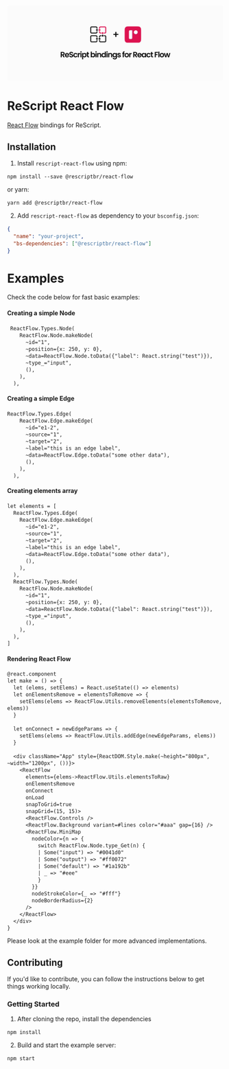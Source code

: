 <p align="center">
  <img src="./assets/logo.svg" />
  <br />
</p>

# ReScript React Flow

[React Flow](https://reactflow.dev/) bindings for ReScript.

## Installation

1. Install `rescript-react-flow` using npm:

```
npm install --save @rescriptbr/react-flow
```

or yarn:

```
yarn add @rescriptbr/react-flow
```

2. Add `rescript-react-flow` as dependency to your `bsconfig.json`:

```json
{
  "name": "your-project",
  "bs-dependencies": ["@rescriptbr/react-flow"]
}
```

# Examples

Check the code below for fast basic examples:

#### Creating a simple Node

```rescript
 ReactFlow.Types.Node(
    ReactFlow.Node.makeNode(
      ~id="1",
      ~position={x: 250, y: 0},
      ~data=ReactFlow.Node.toData({"label": React.string("test")}),
      ~type_="input",
      (),
    ),
  ),
```

#### Creating a simple Edge

```rescript
ReactFlow.Types.Edge(
    ReactFlow.Edge.makeEdge(
      ~id="e1-2",
      ~source="1",
      ~target="2",
      ~label="this is an edge label",
      ~data=ReactFlow.Edge.toData("some other data"),
      (),
    ),
  ),
```

#### Creating elements array

```rescript
let elements = [
  ReactFlow.Types.Edge(
    ReactFlow.Edge.makeEdge(
      ~id="e1-2",
      ~source="1",
      ~target="2",
      ~label="this is an edge label",
      ~data=ReactFlow.Edge.toData("some other data"),
      (),
    ),
  ),
  ReactFlow.Types.Node(
    ReactFlow.Node.makeNode(
      ~id="1",
      ~position={x: 250, y: 0},
      ~data=ReactFlow.Node.toData({"label": React.string("test")}),
      ~type_="input",
      (),
    ),
  ),
]
```

#### Rendering React Flow

```rescript
@react.component
let make = () => {
  let (elems, setElems) = React.useState(() => elements)
  let onElementsRemove = elementsToRemove => {
    setElems(elems => ReactFlow.Utils.removeElements(elementsToRemove, elems))
  }

  let onConnect = newEdgeParams => {
    setElems(elems => ReactFlow.Utils.addEdge(newEdgeParams, elems))
  }

  <div className="App" style={ReactDOM.Style.make(~height="800px", ~width="1200px", ())}>
    <ReactFlow
      elements={elems->ReactFlow.Utils.elementsToRaw}
      onElementsRemove
      onConnect
      onLoad
      snapToGrid=true
      snapGrid=(15, 15)>
      <ReactFlow.Controls />
      <ReactFlow.Background variant=#lines color="#aaa" gap={16} />
      <ReactFlow.MiniMap
        nodeColor={n => {
          switch ReactFlow.Node.type_Get(n) {
          | Some("input") => "#0041d0"
          | Some("output") => "#ff0072"
          | Some("default") => "#1a192b"
          | _ => "#eee"
          }
        }}
        nodeStrokeColor={_ => "#fff"}
        nodeBorderRadius={2}
      />
    </ReactFlow>
  </div>
}
```

Please look at the example folder for more advanced implementations.

## Contributing

If you'd like to contribute, you can follow the instructions below to get things working locally.

### Getting Started

1. After cloning the repo, install the dependencies

```
npm install
```

2. Build and start the example server:

```
npm start
```
